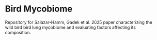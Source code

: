 # Bird Mycobiome

Repository for Salazar-Hamm, Gadek et al. 2025 paper characterizing the wild bird bird lung mycobiome and evaluating factors affecting its composition.
